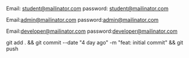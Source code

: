 <!-- Student Logins -->

Email: student@mailinator.com
password: student@mailinator.com

<!-- Admin Logins -->

Email:admin@mailinator.com
password:admin@mailinator.com

<!-- Developer Logins -->

Email:developer@mailinator.com
password:developer@mailinator.com

git add . && git commit --date "4 day ago" -m "feat: initial commit" && git push
